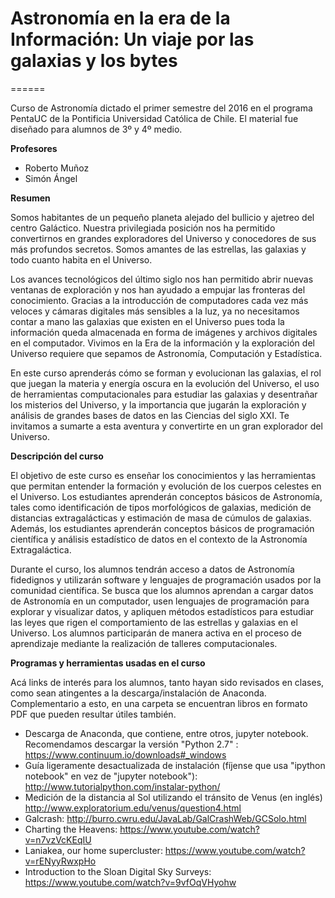 # Astronomía en la era de la Información: Un viaje por las galaxias y los bytes
======

Curso de Astronomía dictado el primer semestre del 2016 en el programa PentaUC de la Pontificia Universidad Católica de Chile. El material fue diseñado para alumnos de 3º y 4º medio.

**Profesores**
* Roberto Muñoz
* Simón Ángel

**Resumen**

Somos habitantes de un pequeño planeta alejado del bullicio y ajetreo del centro Galáctico. Nuestra privilegiada posición nos ha permitido convertirnos en grandes exploradores del Universo y conocedores de sus más profundos secretos. Somos amantes de las estrellas, las galaxias y todo cuanto habita en el Universo.

Los avances tecnológicos del último siglo nos han permitido abrir nuevas ventanas de exploración y nos han ayudado a empujar las fronteras del conocimiento. Gracias a la introducción de computadores cada vez más veloces y cámaras digitales más sensibles a la luz, ya no necesitamos contar a mano las galaxias que existen en el Universo pues toda la información queda almacenada en forma de imágenes y archivos digitales en el computador. Vivimos en la Era de la información y la exploración del Universo requiere que sepamos de Astronomía, Computación y Estadística.

En este curso aprenderás cómo se forman y evolucionan las galaxias, el rol que juegan la materia y energía oscura en la evolución del Universo, el uso de herramientas computacionales para estudiar las galaxias y desentrañar los misterios del Universo, y la importancia que jugarán la exploración y análisis de grandes bases de datos en las Ciencias del siglo XXI. Te invitamos a sumarte a esta aventura y convertirte en un gran explorador del Universo.

**Descripción del curso**

El objetivo de este curso es enseñar los conocimientos y las herramientas que permitan entender la formación y evolución de los cuerpos celestes en el Universo. Los estudiantes aprenderán conceptos básicos de Astronomía, tales como identificación de tipos morfológicos de galaxias, medición de distancias extragalácticas y estimación de masa de cúmulos de galaxias. Además, los estudiantes aprenderán conceptos básicos de programación científica y análisis estadístico de datos en el contexto de la Astronomía Extragaláctica.

Durante el curso, los alumnos tendrán acceso a datos de Astronomía fidedignos y utilizarán software y lenguajes de programación usados por la comunidad científica. Se busca que los alumnos aprendan a cargar datos de Astronomía en un computador, usen lenguajes de programación para explorar y visualizar datos, y apliquen métodos estadísticos para estudiar las leyes que rigen el comportamiento de las estrellas y galaxias en el Universo. Los alumnos participarán de manera activa en el proceso de aprendizaje mediante la realización de talleres computacionales.

**Programas y herramientas usadas en el curso**


Acá links de interés para los alumnos, tanto hayan sido revisados en clases, como sean atingentes a la descarga/instalación de Anaconda. Complementario a esto, en una carpeta se encuentran libros en formato PDF que pueden resultar útiles también.

* Descarga de Anaconda, que contiene, entre otros, jupyter notebook. Recomendamos descargar la versión "Python 2.7" : https://www.continuum.io/downloads#_windows
* Guía ligeramente desactualizada de instalación (fíjense que usa "ipython notebook" en vez de "jupyter notebook"): http://www.tutorialpython.com/instalar-python/
* Medición de la distancia al Sol utilizando el tránsito de Venus (en inglés) http://www.exploratorium.edu/venus/question4.html
* Galcrash: http://burro.cwru.edu/JavaLab/GalCrashWeb/GCSolo.html
* Charting the Heavens: https://www.youtube.com/watch?v=n7vzVcKEqIU
* Laniakea, our home supercluster: https://www.youtube.com/watch?v=rENyyRwxpHo
* Introduction to the Sloan Digital Sky Surveys: https://www.youtube.com/watch?v=9vfOqVHyohw
